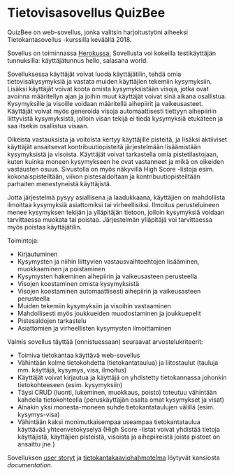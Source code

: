 # Tietovisasovellus QuizBee

QuizBee on web-sovellus, jonka valitsin harjoitustyöni aiheeksi Tietokantasovellus -kurssilla keväällä 2018.

Sovellus on toiminnassa [Herokussa.](https://quizbee-demo.herokuapp.com/) Sovellusta voi kokeilla testikäyttäjän tunnuksilla: käyttäjätunnus hello, salasana world.

Sovelluksessa käyttäjät voivat luoda käyttäjätilin, tehdä omia tietovisakysymyksiä ja vastata muiden käyttäjien tekemiin kysymyksiin. Lisäksi käyttäjät voivat koota omista kysymyksistään visoja, jotka ovat avoinna määritellyn ajan ja joihin muut käyttäjät voivat sinä aikana osallistua. Kysymyksille ja visoille voidaan määritellä aihepiirit ja vaikeusasteet. Käyttäjät voivat myös generoida visoja automaattisesti tiettyyn aihepiiriin liittyvistä kysymyksistä, jolloin visan tekijä ei tiedä kysymyksiä etukäteen ja saa itsekin osallistua visaan.

Oikeista vastauksista ja voitoista kertyy käyttäjille pisteitä, ja lisäksi aktiiviset käyttäjät ansaitsevat kontribuutiopisteitä järjestelmään lisäämistään kysymyksistä ja visoista. Käyttäjät voivat tarkastella  omia pistetilastojaan, kuten kuinka moneen kysymykseen he ovat vastanneet ja mikä on oikeiden vastausten osuus. Sivustolla on myös näkyvillä High Score -listoja esim. kokonaispisteiltään, viikon pistesaldoltaan ja kontribuutiopisteiltään parhaiten menestyneistä käyttäjistä. 

Jotta järjestelmä pysyy asiallisena ja laadukkaana, käyttäjien on mahdollista ilmoittaa kysymyksiä asiattomiksi tai virheellisiksi. Ilmoitus perusteluineen menee kysymyksen tekijän ja ylläpitäjän tietoon, jolloin kysymyksiä voidaan tarvittaessa muokata tai poistaa. Järjestelmän ylläpitäjä voi tarvittaessa myös poistaa käyttäjätilin.

Toimintoja: 
* Kirjautuminen
* Kysymysten ja niihin liittyvien vastausvaihtoehtojen lisääminen, muokkaaminen ja poistaminen
* Kysymysten hakeminen aihepiirin ja vaikeusasteen perusteella
* Visojen koostaminen omista kysymyksistä
* Visojen koostaminen automaattisesti aihepiirin ja vaikeusasteen perusteella
* Muiden tekemiin kysymyksiin ja visoihin vastaaminen
* Mahdollisesti myös joukkueiden muodostaminen ja joukkuepelit
* Pistesaldojen tarkastelu
* Asiattomien ja virheellisten kysymysten ilmoittaminen

Valmis sovellus täyttää (onnistuessaan) seuraavat arvostelukriteerit:
* Toimiva tietokantaa käyttävä web-sovellus
* Vähintään kolme tietokohdetta (tietokantataulua) ja liitostaulut (tauluja mm. käyttäjä, kysymys, visa, ilmoitus)
* Käyttäjät voivat kirjautua ja käyttäjä on yhdistetty tietokannassa johonkin tietokohteeseen (esim. kysymyksiin)
* Täysi CRUD (luonti, lukeminen, muokkaus, poisto) toteutuu vähintään kahdella tietokohteella (peruskäyttäjän osalta omat kysymykset ja visat)
* Ainakin yksi monesta-moneen suhde tietokantataulujen välillä (esim. kysymys-visa)
* Vähintään kaksi monimutkaisempaa useampaa tietokantataulua käyttävää yhteenvetokyselyä (High Score -listat voivat yhdistää tietoja käyttäjistä, käyttäjien pisteistä, visoista ja aihepiireistä joista pisteet on ansaittu jne.)

Sovelluksen [user storyt](https://github.com/mshroom/visailusivusto/blob/master/documentation/userstories.md) ja [tietokantakaaviohahmotelma](https://github.com/mshroom/visailusivusto/blob/master/documentation/database_diagram.png) löytyvät kansiosta *documentation*.
